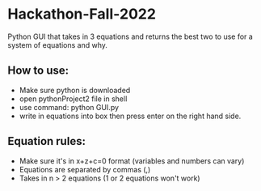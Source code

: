 # Hackathon-Fall-2022
Python GUI that takes in 3 equations and returns the best two to use for a system of equations and why.

How to use:
-
- Make sure python is downloaded 
- open pythonProject2 file in shell
- use command: python GUI.py
- write in equations into box then press enter on the right hand side.

Equation rules:
- 
- Make sure it's in x+z+c=0 format (variables and numbers can vary)
- Equations are separated by commas (,)
- Takes in n > 2 equations (1 or 2 equations won't work)
